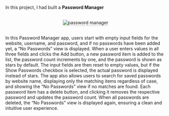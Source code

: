 In this project, I had built a **Password Manager** 



<br/>
<div style="text-align: center;">
    <img src="https://assets.ccbp.in/frontend/content/react-js/passowrd-manager-output-v0.gif" alt="password manager" style="max-width:70%;box-shadow:0 2.8px 2.2px rgba(0, 0, 0, 0.12)">
</div>
<br/>


In this Password Manager app, users start with empty input fields for the website, username, and password, and if no passwords have been added yet, a “No Passwords” view is displayed. When a user enters values in all three fields and clicks the Add button, a new password item is added to the list, the password count increments by one, and the password is shown as stars by default. The input fields are then reset to empty values, but if the Show Passwords checkbox is selected, the actual password is displayed instead of stars. The app also allows users to search for saved passwords by website name, displaying only the matching items regardless of case, and showing the “No Passwords” view if no matches are found. Each password item has a delete button, and clicking it removes the respective password and updates the password count. When all passwords are deleted, the “No Passwords” view is displayed again, ensuring a clean and intuitive user experience.



